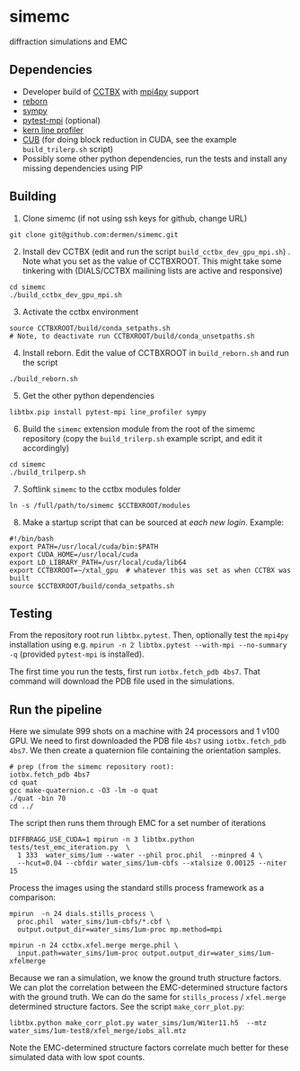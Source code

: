 # simemc
diffraction simulations and EMC

## Dependencies

* Developer build of [CCTBX](https://github.com/cctbx/cctbx_project) with [mpi4py](https://mpi4py.readthedocs.io/en/stable/#) support
* [reborn](https://kirianlab.gitlab.io/reborn/)
* [sympy](https://www.sympy.org/en/index.html)
* [pytest-mpi](https://pypi.org/project/pytest-mpi/) (optional)
* [kern line profiler](https://github.com/rkern/line_profiler.git)
* [CUB](https://nvlabs.github.io/cub/) (for doing block reduction in CUDA, see the example `build_trilerp.sh` script)
* Possibly some other python dependencies, run the tests and install any missing dependencies using PIP

## Building

1) Clone simemc (if not using ssh keys for github, change URL)

```
git clone git@github.com:dermen/simemc.git
```

2) Install dev CCTBX (edit and run the script `build_cctbx_dev_gpu_mpi.sh`) . Note what you set as the value of CCTBXROOT. This might take some tinkering with (DIALS/CCTBX mailining lists are active and responsive)

```
cd simemc
./build_cctbx_dev_gpu_mpi.sh
```

3) Activate the cctbx environment

```
source CCTBXROOT/build/conda_setpaths.sh
# Note, to deactivate run CCTBXROOT/build/conda_unsetpaths.sh
```

4) Install reborn. Edit the value of CCTBXROOT in `build_reborn.sh` and run the script

```
./build_reborn.sh
```

5) Get the other python dependencies

```
libtbx.pip install pytest-mpi line_profiler sympy
```

6) Build the `simemc` extension module from the root of the simemc repository (copy the `build_trilerp.sh` example script, and edit it accordingly)

```
cd simemc
./build_trilperp.sh
```

7) Softlink `simemc` to the cctbx modules folder

```
ln -s /full/path/to/simemc $CCTBXROOT/modules
```

8) Make a startup script that can be sourced at *each new login*. Example:

```
#!/bin/bash
export PATH=/usr/local/cuda/bin:$PATH
export CUDA_HOME=/usr/local/cuda
export LD_LIBRARY_PATH=/usr/local/cuda/lib64
export CCTBXROOT=~/xtal_gpu  # whatever this was set as when CCTBX was built
source $CCTBXROOT/build/conda_setpaths.sh
```



## Testing
From the repository root run `libtbx.pytest`. Then, optionally test the `mpi4py` installation using e.g. `mpirun -n 2 libtbx.pytest --with-mpi --no-summary -q` (provided `pytest-mpi` is installed).

The first time you run the tests, first run `iotbx.fetch_pdb 4bs7`. That command will download the PDB file used in the simulations. 

## Run the pipeline

Here we simulate 999 shots on a machine with 24 processors and 1 v100 GPU. We need to first downloaded the PDB file `4bs7` using `iotbx.fetch_pdb 4bs7`. We then create a quaternion file containing the orientation samples.

```
# prep (from the simemc repository root):
iotbx.fetch_pdb 4bs7
cd quat
gcc make-quaternion.c -O3 -lm -o quat
./quat -bin 70
cd ../
```

The script then runs them through EMC for a set number of iterations 

```
DIFFBRAGG_USE_CUDA=1 mpirun -n 3 libtbx.python tests/test_emc_iteration.py  \
  1 333  water_sims/1um --water --phil proc.phil  --minpred 4 \
  --hcut=0.04 --cbfdir water_sims/1um-cbfs --xtalsize 0.00125 --niter 15
```

Process the images using the standard stills process framework as a comparison:

```
mpirun  -n 24 dials.stills_process \
  proc.phil  water_sims/1um-cbfs/*.cbf \
  output.output_dir=water_sims/1um-proc mp.method=mpi
```

```
mpirun -n 24 cctbx.xfel.merge merge.phil \
  input.path=water_sims/1um-proc output.output_dir=water_sims/1um-xfelmerge
```

Because we ran a simulation, we know the ground truth structure factors. We can plot the correlation between the EMC-determined structure factors with the ground truth. We can do the same for `stills_process` / `xfel.merge` determined structure factors. See the script `make_corr_plot.py`:

```
libtbx.python make_corr_plot.py water_sims/1um/Witer11.h5  --mtz water_sims/1um-test8/xfel_merge/iobs_all.mtz
```

Note the EMC-determined structure factors correlate much better for these simulated data with low spot counts. 
